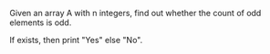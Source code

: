 Given an array A with n integers, find out whether the count of odd elements is odd.

If exists, then print "Yes" else "No".


